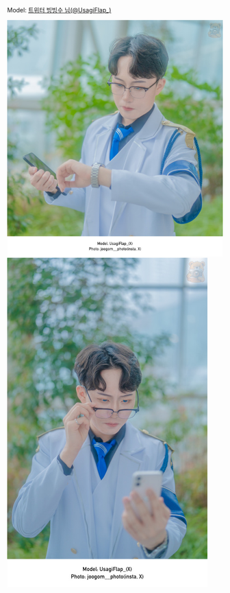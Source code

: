 ﻿---
dddd: 2024.02.18 일페
nickname: 빙빙수
sns_type: x
sns_id: UsagiFlap_
---

<a name="UsagiFlap_"></a>
Model: <a href="https://x.com/UsagiFlap_" target="_blank">트위터 빙빙수 님(@UsagiFlap_)</a>

![KakaoTalk20240317215506730.jpg](/assets/img/2024/02-18/KakaoTalk20240317215506730.jpg)
![KakaoTalk2024031721550673001.jpg](/assets/img/2024/02-18/KakaoTalk2024031721550673001.jpg)
